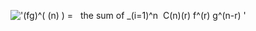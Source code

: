 !['(fg)\^( (n)
) =   the sum of \_(i=1)\^n  C(n)(r) f\^(r) g\^(n-r) '](equation_images/20192.1..png)
